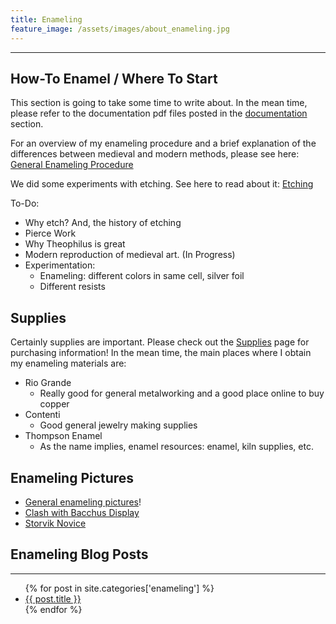 ```yaml
---
title: Enameling 
feature_image: /assets/images/about_enameling.jpg
---
```


* * * 

## How-To Enamel / Where To Start

This section is going to take some time to write about. In the mean
time, please refer to the documentation pdf files posted in the
[documentation](/documents) section. 

For an overview of my enameling procedure and a brief explanation of the
differences between medieval and modern methods, please see here: [General Enameling Procedure](procedure_general)

We did some experiments with etching. See here to read about it: [Etching](etching)

To-Do:
* Why etch? And, the history of etching
* Pierce Work
* Why Theophilus is great
* Modern reproduction of medieval art. (In Progress)
* Experimentation: 
    * Enameling: different colors in same cell, silver foil
    * Different resists

## Supplies

Certainly supplies are important. Please check out the [Supplies](suppliers) page for purchasing information! 
In the mean time, the main places where I obtain my enameling materials
are:
* Rio Grande
    * Really good for general metalworking and a good place online to
      buy copper
* Contenti
    * Good general jewelry making supplies
* Thompson Enamel
    * As the name implies, enamel resources: enamel, kiln supplies, etc.

## Enameling Pictures

* [General enameling pictures](pictures)! 
* [Clash with Bacchus Display](bacchus)
* [Storvik Novice](novice)

## Enameling Blog Posts

* * * 

<ul>
{% for post in site.categories['enameling'] %}
    <li>
      <a href="{{ post.url }}">{{ post.title }}</a>
    </li>
{% endfor %}
</ul>
